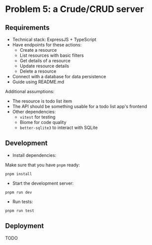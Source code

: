 # Problem 5: a Crude/CRUD server

## Requirements

- Technical stack: ExpressJS + TypeScript
- Have endpoints for these actions:
  - Create a resource
  - List resources with basic filters
  - Get details of a resource
  - Update resource details
  - Delete a resource
- Connect with a database for data persistence
- Guide using README.md

Additional assumptions:

- The resource is todo list item
- The API should be something usable for a todo list app's frontend
- Other dependencies:
  - `vitest` for testing
  - Biome for code quality
  - `better-sqlite3` to interact with SQLite

## Development

- Install dependencies:

Make sure that you have `pnpm` ready:

```shell
pnpm install
```

- Start the development server:

```shell
pnpm run dev
```

- Run tests:

```shell
pnpm run test
```

## Deployment

TODO


